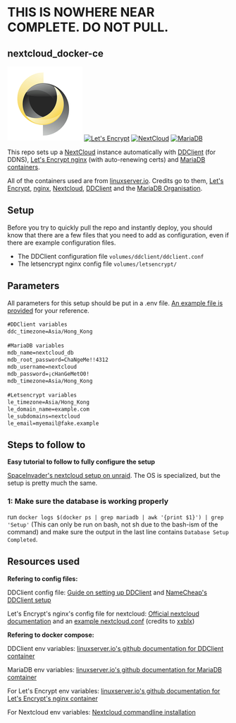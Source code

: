 # THIS IS NOWHERE NEAR COMPLETE. DO NOT PULL.

## nextcloud_docker-ce

[![DDClient](https://raw.githubusercontent.com/linuxserver/docker-templates/master/linuxserver.io/img/ddclient-logo.png)](https://github.com/ddclient/ddclient) [![Let's Encrypt](https://letsencrypt.org/images/letsencrypt-logo-horizontal.svg)](https://letsencrypt.org/)   [![NextCloud](https://nextcloud.com/wp-content/themes/next/assets/img/common/favicon-touch.png)](https://nextcloud.com) [![MariaDB](https://mariadb.org/wp-content/uploads/2019/02/cropped-mariadb_org_rgb_r_512-1-180x180.png)](https://mariadb.org/) 

This repo sets up a [NextCloud](https://github.com/linuxserver/docker-nextcloud) instance automatically with [DDClient](https://github.com/linuxserver/docker-ddclient) (for DDNS), [Let's Encrypt nginx](https://github.com/linuxserver/docker-letsencrypt/blob/master/README.md) (with auto-renewing certs) and [MariaDB containers](https://github.com/linuxserver/docker-letsencrypt/blob/master/README.md).

All of the containers used are from [linuxserver.io](https://fleet.linuxserver.io). Credits go to them, [Let's Encrypt](https://letsencrypt.org/), [nginx](https://www.nginx.com/), [Nextcloud](https://nextcloud.com/), [DDClient](https://github.com/ddclient/ddclient) and the [MariaDB Organisation](https://mariadb.org/).

## Setup

Before you try to quickly pull the repo and instantly deploy, you should know that there are a few files that you need to add as configuration, even if there are example configuration files.

- The DDClient configuration file ``volumes/ddclient/ddclient.conf``
- The letsencrypt nginx config file ``volumes/letsencrypt/``

## Parameters

All parameters for this setup should be put in a .env file. [An example file is provided](hhttps://github.com/santiago-espinosa/nextcloud_docker-ce/blob/v0.1/example_env.NOTenv) for your reference.

```
#DDClient variables
ddc_timezone=Asia/Hong_Kong

#MariaDB variables
mdb_name=nextcloud_db
mdb_root_password=ChaNgeMe!!4312
mdb_username=nextcloud
mdb_password=¡cHanGeMetO0!
mdb_timezone=Asia/Hong_Kong

#Letsencrypt variables
le_timezone=Asia/Hong_Kong
le_domain_name=example.com
le_subdomains=nextcloud
le_email=myemail@fake.example
```

## Steps to follow to 


**Easy tutorial to follow to fully configure the setup**

[SpaceInvader's nextcloud setup on unraid](https://www.youtube.com/watch?v=fUPmVZ9CgtM). The OS is specialized, but the setup is pretty much the same.

### 1: Make sure the database is working properly

run ``docker logs $(docker ps | grep mariadb | awk '{print $1}') | grep 'Setup'`` (This can only be run on bash, not sh due to the bash-ism of the command) and make sure the output in the last line contains ``Database Setup Completed``.


## Resources used


**Refering to config files:**

DDClient config file: [Guide on setting up DDClient](https://help.dyn.com/ddclient/) and [NameCheap's DDClient setup](https://www.namecheap.com/support/knowledgebase/article.aspx/583/11/how-do-i-configure-ddclient)

Let's Encrypt's nginx's config file for nextcloud: [Official nextcloud documentation](https://docs.nextcloud.com/server/16/admin_manual/installation/nginx.html) and an [example nextcloud.conf](https://gist.github.com/xxblx/2e213aba16c66a9ea591e04d057d61c3) (credits to [xxblx](https://gist.github.com/xxblx))

**Refering to docker compose:**

DDClient env variables: [linuxserver.io's github documentation for DDClient container](https://github.com/linuxserver/docker-ddclient)

MariaDB env variables: [linuxserver.io's github documentation for MariaDB comtainer](https://github.com/linuxserver/docker-mariadb)

For Let's Encrypt env variables: [linuxserver.io's github documentation for Let's Encrypt's nginx container](https://github.com/linuxserver/docker-letsencrypt/blob/master/README.md)

For Nextcloud env variables: [Nextcloud commandline installation](https://docs.nextcloud.com/server/stable/admin_manual/installation/command_line_installation.html)